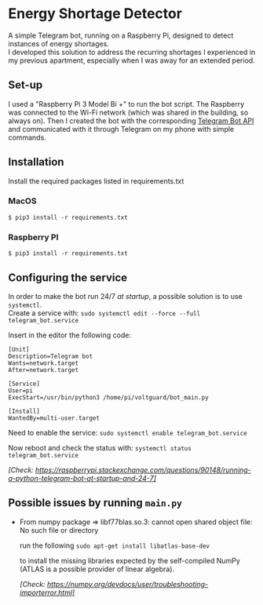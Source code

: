 # Energy Shortage Detector

A simple Telegram bot, running on a Raspberry Pi, designed to detect instances of energy shortages.\
I developed this solution to address the recurring shortages I experienced in my previous apartment, especially when I was away for an extended period.

## Set-up

I used a "Raspberry Pi 3 Model Bi +" to run the bot script. The Raspberry was connected to the Wi-Fi network (which was shared in the building, so always on). Then I created the bot with the corresponding [Telegram Bot API](https://core.telegram.org/api#bot-api) and communicated with it through Telegram on my phone with simple commands.

## Installation

Install the required packages listed in requirements.txt

### MacOS
`$ pip3 install -r requirements.txt`

### Raspberry PI
`$ pip3 install -r requirements.txt`

## Configuring the service
In order to make the bot run 24/7 *at startup*, a possible solution is to use `systemctl`.\
Create a service with:
```sudo systemctl edit --force --full telegram_bot.service```

Insert in the editor the following code:
```
[Unit]
Description=Telegram bot
Wants=network.target
After=network.target

[Service]
User=pi
ExecStart=/usr/bin/python3 /home/pi/voltguard/bot_main.py

[Install]
WantedBy=multi-user.target
```

Need to enable the service:
```sudo systemctl enable telegram_bot.service```

Now reboot and check the status with:
```systemctl status telegram_bot.service```

_[Check: https://raspberrypi.stackexchange.com/questions/90148/running-a-python-telegram-bot-at-startup-and-24-7]_

## Possible issues by running `main.py`

* From numpy package => libf77blas.so.3: cannot open shared object file: No such file or directory
  
  run the following
  `sudo apt-get install libatlas-base-dev`

  to install the missing libraries expected by the self-compiled NumPy (ATLAS is a possible provider of linear algebra).

  _[Check: https://numpy.org/devdocs/user/troubleshooting-importerror.html]_
  